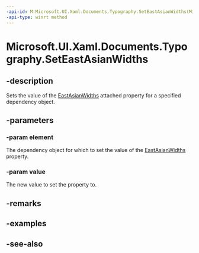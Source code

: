 ```yaml
---
-api-id: M:Microsoft.UI.Xaml.Documents.Typography.SetEastAsianWidths(Microsoft.UI.Xaml.DependencyObject,Microsoft.UI.Xaml.FontEastAsianWidths)
-api-type: winrt method
---
```


<!-- Method syntax
public void SetEastAsianWidths(Windows.UI.Xaml.DependencyObject element, Windows.UI.Xaml.FontEastAsianWidths value)
-->

# Microsoft.UI.Xaml.Documents.Typography.SetEastAsianWidths

## -description
Sets the value of the [EastAsianWidths](/uwp/api/microsoft.ui.xaml.documents.typography#xaml-attached-properties) attached property for a specified dependency object.

## -parameters
### -param element
The dependency object for which to set the value of the [EastAsianWidths](/uwp/api/microsoft.ui.xaml.documents.typography#xaml-attached-properties) property.

### -param value
The new value to set the property to.

## -remarks

## -examples

## -see-also
